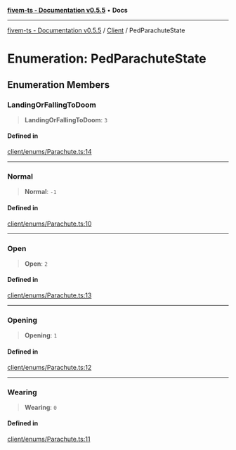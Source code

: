 [**fivem-ts - Documentation v0.5.5**](../../../README.md) • **Docs**

***

[fivem-ts - Documentation v0.5.5](../../../README.md) / [Client](../README.md) / PedParachuteState

# Enumeration: PedParachuteState

## Enumeration Members

### LandingOrFallingToDoom

> **LandingOrFallingToDoom**: `3`

#### Defined in

[client/enums/Parachute.ts:14](https://github.com/Purpose-Dev/fivem-ts/blob/main/src/client/enums/Parachute.ts#L14)

***

### Normal

> **Normal**: `-1`

#### Defined in

[client/enums/Parachute.ts:10](https://github.com/Purpose-Dev/fivem-ts/blob/main/src/client/enums/Parachute.ts#L10)

***

### Open

> **Open**: `2`

#### Defined in

[client/enums/Parachute.ts:13](https://github.com/Purpose-Dev/fivem-ts/blob/main/src/client/enums/Parachute.ts#L13)

***

### Opening

> **Opening**: `1`

#### Defined in

[client/enums/Parachute.ts:12](https://github.com/Purpose-Dev/fivem-ts/blob/main/src/client/enums/Parachute.ts#L12)

***

### Wearing

> **Wearing**: `0`

#### Defined in

[client/enums/Parachute.ts:11](https://github.com/Purpose-Dev/fivem-ts/blob/main/src/client/enums/Parachute.ts#L11)
